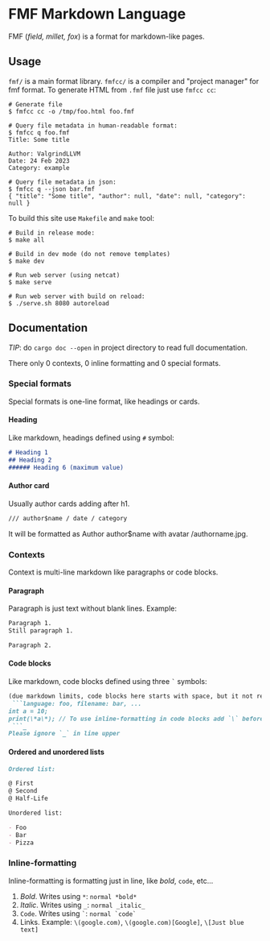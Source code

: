 # FMF Markdown Language

FMF (_field, millet, fox_) is a format for markdown-like pages.

## Usage

`fmf/` is a main format library. `fmfcc/` is a compiler and "project manager" for
fmf format. To generate HTML from `.fmf` file just use `fmfcc cc`:

```console
# Generate file
$ fmfcc cc -o /tmp/foo.html foo.fmf

# Query file metadata in human-readable format:
$ fmfcc q foo.fmf
Title: Some title

Author: ValgrindLLVM
Date: 24 Feb 2023
Category: example

# Query file metadata in json:
$ fmfcc q --json bar.fmf
{ "title": "Some title", "author": null, "date": null, "category": null }
```

To build this site use `Makefile` and `make` tool:

```console
# Build in release mode:
$ make all

# Build in dev mode (do not remove templates)
$ make dev

# Run web server (using netcat)
$ make serve

# Run web server with build on reload:
$ ./serve.sh 8080 autoreload
```

## Documentation

*TIP*: do `cargo doc --open` in project directory to read full documentation.

There only 0 contexts, 0 inline formatting and 0 special formats.

### Special formats

Special formats is one-line format, like headings or cards.

#### Heading

Like markdown, headings defined using `#` symbol:

```markdown
# Heading 1
## Heading 2
###### Heading 6 (maximum value)
```

#### Author card

Usually author cards adding after h1.

```markdown
/// author$name / date / category
```

It will be formatted as Author author$name with avatar /authorname.jpg.

### Contexts

Context is multi-line markdown like paragraphs or code blocks.

#### Paragraph

Paragraph is just text without blank lines. Example:

```markdown
Paragraph 1.
Still paragraph 1.

Paragraph 2.
```

#### Code blocks

Like markdown, code blocks defined using three `` ` `` symbols:

```markdown
(due markdown limits, code blocks here starts with space, but it not required)
 ```language: foo, filename: bar, ...
int a = 10;
print(\*a\*); // To use inline-formatting in code blocks add `\` before format symbol
 ```_
Please ignore `_` in line upper
```

#### Ordered and unordered lists

```markdown
Ordered list:

@ First
@ Second
@ Half-Life

Unordered list:

- Foo
- Bar
- Pizza
```

### Inline-formatting

Inline-formatting is formatting just in line, like *bold*, `code`, etc...

1. *Bold*. Writes using `*`: `normal *bold*`
2. _Italic_. Writes using `_`: `normal _italic_`
3. `Code`. Writes using `` ` ``: ``normal `code` ``
4. Links. Example: `\(google.com)`, `\(google.com)[Google]`, `\[Just blue text]`

